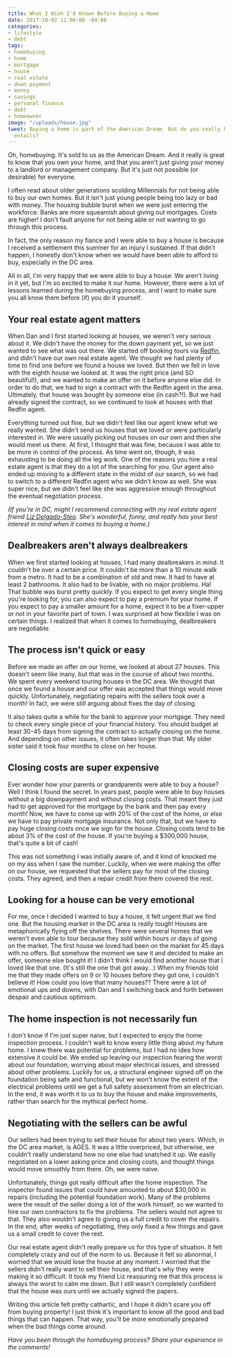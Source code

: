 ```yaml
---
title: What I Wish I'd Known Before Buying a Home
date: 2017-10-02 11:00:00 -04:00
categories:
- lifestyle
- debt
tags:
- homebuying
- home
- mortgage
- house
- real estate
- down payment
- money
- savings
- personal finance
- debt
- homeowner
image: "/uploads/house.jpg"
tweet: Buying a home is part of the American Dream. But do you really know what it
  entails?
---
```


Oh, homebuying. It's sold to us as the American Dream. And it really is great to know that you own your home, and that you aren't just giving your money to a landlord or management company. But it's just not possible (or desirable) for everyone.

I often read about older generations scolding Millennials for not being able to buy our own homes. But it isn't just young people being too lazy or bad with money. The housing bubble burst when we were just entering the workforce. Banks are more squeamish about giving out mortgages. Costs are higher! I don't fault anyone for not being able or not wanting to go through this process.

In fact, the only reason my fiance and I were able to buy a house is because I received a settlement this summer for an injury I sustained. If that didn't happen, I honestly don't know when we would have been able to afford to buy, especially in the DC area.

All in all, I'm very happy that we were able to buy a house. We aren't living in it yet, but I'm so excited to make it our home. However, there were a lot of lessons learned during the homebuying process, and I want to make sure you all know them before (if) you do it yourself.

## Your real estate agent matters

When Dan and I first started looking at houses, we weren't very serious about it. We didn't have the money for the down payment yet, so we just wanted to see what was out there. We started off booking tours via [Redfin](http://www.redfin.com), and didn't have our own real estate agent. We thought we had plenty of time to find one before we found a house we loved. But then we fell in love with the eighth house we looked at. It was the right price (and SO beautiful!), and we wanted to make an offer on it before anyone else did. In order to do that, we had to sign a contract with the Redfin agent in the area. Ultimately, that house was bought by someone else (in cash?!). But we had already signed the contract, so we continued to look at houses with that Redfin agent.

Everything turned out fine, but we didn't feel like our agent knew what we really wanted. She didn't send us houses that we loved or were particularly interested in. We were usually picking out houses on our own and then she would meet us there. At first, I thought that was fine, because I was able to be more in control of the process. As time went on, though, it was exhausting to be doing all the leg work. One of the reasons you hire a real estate agent is that they do a lot of the searching for you. Our agent also ended up moving to a different state in the midst of our search, so we had to switch to a different Redfin agent who we didn't know as well. She was super nice, but we didn't feel like she was aggressive enough throughout the eventual negotiation process.

*(If you're in DC, might I recommend connecting with my real estate agent friend [Liz Delgado-Steo](http://jasonmartingroup.com/about/Elizabeth-Delgado-Steo/6689). She's wonderful, funny, and really has your best interest in mind when it comes to buying a home.)*

## Dealbreakers aren't always dealbreakers

When we first started looking at houses, I had many dealbreakers in mind. It couldn't be over a certain price. It couldn't be more than a 10 minute walk from a metro. It had to be a combination of old and new. It had to have at least 2 bathrooms. It also had to be livable, with no major problems. Ha! That bubble was burst pretty quickly. If you expect to get every single thing you're looking for, you can also expect to pay a premium for your home. If you expect to pay a smaller amount for a home, expect it to be a fixer-upper or not in your favorite part of town. I was surprised at how flexible I was on certain things. I realized that when it comes to homebuying, dealbreakers are negotiable.

## The process isn't quick or easy

Before we made an offer on our home, we looked at about 27 houses. This doesn't seem like many, but that was in the course of about two months. We spent every weekend touring houses in the DC area. We thought that once we found a house and our offer was accepted that things would move quickly. Unfortunately, negotiating repairs with the sellers took over a month! In fact, we were still arguing about fixes the day of closing.

It also takes quite a while for the bank to approve your mortgage. They need to check every single piece of your financial history. You should budget at least 30-45 days from signing the contract to actually closing on the home. And depending on other issues, it often takes longer than that. My older sister said it took four months to close on her house.

## Closing costs are super expensive

Ever wonder how your parents or grandparents were able to buy a house? Well I think I found the secret. In years past, people were able to buy houses without a big downpayment and without closing costs. That meant they just had to get approved for the mortgage by the bank and then pay every month! Now, we have to come up with 20% of the cost of the home, or else we have to pay private mortgage insurance. Not only that, but we have to pay huge closing costs once we sign for the house. Closing costs tend to be about 3% of the cost of the house. If you're buying a $300,000 house, that's quite a bit of cash!

This was not something I was initially aware of, and it kind of knocked me on my ass when I saw the number. Luckily, when we were making the offer on our house, we requested that the sellers pay for most of the closing costs. They agreed, and then a repair credit from them covered the rest.

## Looking for a house can be very emotional

For me, once I decided I wanted to buy a house, it felt urgent that we find one. But the housing market in the DC area is really tough! Houses are metaphorically flying off the shelves. There were several homes that we weren't even able to tour because they sold within hours or days of going on the market. The first house we loved had been on the market for 45 days with no offers. But somehow the moment we saw it and decided to make an offer, someone else bought it! I didn't think I would find another house that I loved like that one. (It's still the one that got away...) When my friends told me that they made offers on 9 or 10 houses before they got one, I couldn't believe it! How could you love that many houses?? There were a lot of emotional ups and downs, with Dan and I switching back and forth between despair and cautious optimism. 

## The home inspection is not necessarily fun

I don't know if I'm just super naive, but I expected to enjoy the home inspection process. I couldn't wait to know every little thing about my future home. I knew there was potential for problems, but I had no idea how extensive it could be. We ended up leaving our inspection fearing the worst about our foundation, worrying about major electrical issues, and stressed about other problems. Luckily for us, a structural engineer signed off on the foundation being safe and functional, but we won't know the extent of the electrical problems until we get a full safety assessment from an electrician. In the end, it was worth it to us to buy the house and make improvements, rather than search for the mythical perfect home.

## Negotiating with the sellers can be awful

Our sellers had been trying to sell their house for about two years. Which, in the DC area market, is AGES. It was a little overpriced, but otherwise, we couldn't really understand how no one else had snatched it up. We easily negotiated on a lower asking price and closing costs, and thought things would move smoothly from there. Oh, we were naive.

Unfortunately, things got really difficult after the home inspection. The inspector found issues that could have amounted to about $30,000 in repairs (including the potential foundation work). Many of the problems were the result of the seller doing a lot of the work himself, so we wanted to hire our own contractors to fix the problems. The sellers would not agree to that. They also wouldn't agree to giving us a full credit to cover the repairs. In the end, after weeks of negotiating, they only fixed a few things and gave us a small credit to cover the rest.

Our real estate agent didn't really prepare us for this type of situation. It felt completely crazy and out of the norm to us. Because it felt so abnormal, I worried that we would lose the house at any moment. I worried that the sellers didn't really want to sell their house, and that's why they were making it so difficult. It took my friend Liz reassuring me that this process is always the worst to calm me down. But I still wasn't completely confident that the house was ours until we actually signed the papers.

Writing this article felt pretty cathartic, and I hope it didn't scare you off from buying property! I just think it's important to know all the good and bad things that can happen. That way, you'll be more emotionally prepared when the bad things come around.

*Have you been through the homebuying process? Share your experience in the comments!*